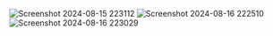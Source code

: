 ![Screenshot 2024-08-15 223112](https://github.com/user-attachments/assets/4c798410-a228-4ec5-ba3f-022b3fe8d183)
![Screenshot 2024-08-16 222510](https://github.com/user-attachments/assets/cebe7abc-4dec-414b-a276-4364323156e3)
![Screenshot 2024-08-16 223029](https://github.com/user-attachments/assets/cdf8168c-b519-47d7-a166-2a1a14a514a9)
